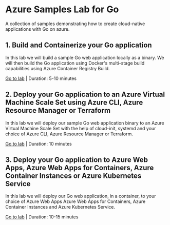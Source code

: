 # Azure Samples Lab for Go

A collection of samples demonstrating how to create cloud-native applications with Go on azure.

## 1. Build and Containerize your Go application


In this lab we will build a sample Go web application locally as a binary. We will then build the Go application using Docker's multi-stage build capabilities using Azure Container Registry Build. 

[Go to lab](1-app-hello-echo) | Duration: 5-10 minutes

## 2. Deploy your Go application to an Azure Virtual Machine Scale Set using Azure CLI, Azure Resource Manager or Terraform

In this lab we will deploy our sample Go web application binary to an Azure Virtual Machine Scale Set with the help of cloud-init, systemd and your choice of Azure CLI, Azure Resource Manager or Terraform.

[Go to lab](2-vmss-cli-arm-tf) | Duration: 10 minutes

## 3. Deploy your Go application to Azure Web Apps, Azure Web Apps for Containers, Azure Container Instances or Azure Kubernetes Service

In this lab we will deploy our Go web application, in a container, to your choice of Azure Web Apps Azure Web Apps for Containers, Azure Container Instances and Azure Kubernetes Service.

[Go to lab](3-web-app-aci-aks) | Duration: 10-15 minutes
